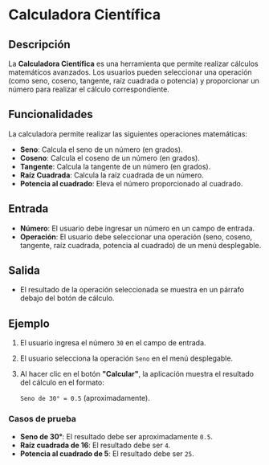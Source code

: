 # Calculadora Científica

## Descripción

La **Calculadora Científica** es una herramienta que permite realizar cálculos matemáticos avanzados. Los usuarios pueden seleccionar una operación (como seno, coseno, tangente, raíz cuadrada o potencia) y proporcionar un número para realizar el cálculo correspondiente.

## Funcionalidades

La calculadora permite realizar las siguientes operaciones matemáticas:

- **Seno**: Calcula el seno de un número (en grados).
- **Coseno**: Calcula el coseno de un número (en grados).
- **Tangente**: Calcula la tangente de un número (en grados).
- **Raíz Cuadrada**: Calcula la raíz cuadrada de un número.
- **Potencia al cuadrado**: Eleva el número proporcionado al cuadrado.

## Entrada

- **Número**: El usuario debe ingresar un número en un campo de entrada.
- **Operación**: El usuario debe seleccionar una operación (seno, coseno, tangente, raíz cuadrada, potencia al cuadrado) de un menú desplegable.

## Salida

- El resultado de la operación seleccionada se muestra en un párrafo debajo del botón de cálculo.

## Ejemplo

1. El usuario ingresa el número `30` en el campo de entrada.
2. El usuario selecciona la operación `Seno` en el menú desplegable.
3. Al hacer clic en el botón **"Calcular"**, la aplicación muestra el resultado del cálculo en el formato:

   `Seno de 30° = 0.5` (aproximadamente).

### Casos de prueba

- **Seno de 30°**: El resultado debe ser aproximadamente `0.5`.
- **Raíz cuadrada de 16**: El resultado debe ser `4`.
- **Potencia al cuadrado de 5**: El resultado debe ser `25`.

